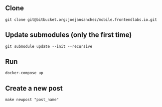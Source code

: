 
## Clone

```
git clone git@bitbucket.org:joejansanchez/mobile.frontendlabs.io.git
```

## Update submodules (only the first time)

```
git submodule update --init --recursive
```

## Run

```
docker-compose up
```

## Create a new post

```
make newpost "post_name"
```
